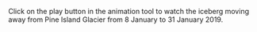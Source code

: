 <p>Click on the play button in the animation tool to watch the iceberg moving away from Pine Island Glacier from 8 January to 31 January 2019.</p>
